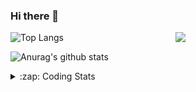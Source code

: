 ### Hi there 👋

<!--
**tao8687/tao8687** is a ✨ _special_ ✨ repository because its `README.md` (this file) appears on your GitHub profile.

Here are some ideas to get you started:

- 🔭 I’m currently working on ...
- 🌱 I’m currently learning ...
- 👯 I’m looking to collaborate on ...
- 🤔 I’m looking for help with ...
- 💬 Ask me about ...
- 📫 How to reach me: ...
- 😄 Pronouns: ...
- ⚡ Fun fact: ...
-->

<img align='right' src="https://media.giphy.com/media/M9gbBd9nbDrOTu1Mqx/giphy.gif" width="240">

  
![Top Langs](https://github-readme-stats.vercel.app/api/top-langs/?username=tao8687&layout=compact&title_color=23238E&text_color=A67D3D)

![Anurag's github stats](https://github-readme-stats.vercel.app/api?username=tao8687&show_icons=true&&text_color=A67D3D&title_color=23238E&show_icons=false&count_private=true&hide=stars)

<details>
  <summary>:zap: Coding Stats</summary>
  <br>
    
<!--START_SECTION:waka-->
![Code Time](http://img.shields.io/badge/Code%20Time-1%2C639%20hrs%2054%20mins-blue)

![Profile Views](http://img.shields.io/badge/Profile%20Views-0-blue)

**🐱 My GitHub Data** 

> 📦 1.5 MB Used in GitHub's Storage 
 > 
> 🏆 221 Contributions in the Year 2024
 > 
> 🚫 Not Opted to Hire
 > 
> 📜 57 Public Repositories 
 > 
> 🔑 26 Private Repositories 
 > 
**I'm an Early 🐤** 

```text
🌞 Morning                1447 commits        ██████████████████████░░░   87.27 % 
🌆 Daytime                88 commits          █░░░░░░░░░░░░░░░░░░░░░░░░   05.31 % 
🌃 Evening                119 commits         ██░░░░░░░░░░░░░░░░░░░░░░░   07.18 % 
🌙 Night                  4 commits           ░░░░░░░░░░░░░░░░░░░░░░░░░   00.24 % 
```
📅 **I'm Most Productive on Wednesday** 

```text
Monday                   238 commits         ████░░░░░░░░░░░░░░░░░░░░░   14.35 % 
Tuesday                  225 commits         ███░░░░░░░░░░░░░░░░░░░░░░   13.57 % 
Wednesday                293 commits         ████░░░░░░░░░░░░░░░░░░░░░   17.67 % 
Thursday                 219 commits         ███░░░░░░░░░░░░░░░░░░░░░░   13.21 % 
Friday                   235 commits         ████░░░░░░░░░░░░░░░░░░░░░   14.17 % 
Saturday                 229 commits         ███░░░░░░░░░░░░░░░░░░░░░░   13.81 % 
Sunday                   219 commits         ███░░░░░░░░░░░░░░░░░░░░░░   13.21 % 
```


📊 **This Week I Spent My Time On** 

```text
🕑︎ Time Zone: Asia/Shanghai

💬 Programming Languages: 
Other                    5 hrs 41 mins       ███████████░░░░░░░░░░░░░░   43.56 % 
C++                      5 hrs 5 mins        ██████████░░░░░░░░░░░░░░░   38.86 % 
YAML                     1 hr 20 mins        ███░░░░░░░░░░░░░░░░░░░░░░   10.23 % 
Python                   18 mins             █░░░░░░░░░░░░░░░░░░░░░░░░   02.39 % 
C                        15 mins             ░░░░░░░░░░░░░░░░░░░░░░░░░   01.94 % 

🔥 Editors: 
VS Code                  13 hrs 4 mins       █████████████████████████   100.00 % 

🐱‍💻 Projects: 
tami_ws                  5 hrs 47 mins       ███████████░░░░░░░░░░░░░░   44.31 % 
two-wheel-differential-dr3 hrs 18 mins       ██████░░░░░░░░░░░░░░░░░░░   25.30 % 
full_coverage_path_planne1 hr 31 mins        ███░░░░░░░░░░░░░░░░░░░░░░   11.62 % 
path_tracking_pid        1 hr 11 mins        ██░░░░░░░░░░░░░░░░░░░░░░░   09.17 % 
tracking_pid             23 mins             █░░░░░░░░░░░░░░░░░░░░░░░░   03.00 % 

💻 Operating System: 
Linux                    13 hrs 4 mins       █████████████████████████   100.00 % 
```

**I Mostly Code in C++** 

```text
C++                      11 repos            ████████░░░░░░░░░░░░░░░░░   31.43 % 
Python                   10 repos            ███████░░░░░░░░░░░░░░░░░░   28.57 % 
JavaScript               2 repos             █░░░░░░░░░░░░░░░░░░░░░░░░   05.71 % 
Batchfile                1 repo              █░░░░░░░░░░░░░░░░░░░░░░░░   02.86 % 
HTML                     1 repo              █░░░░░░░░░░░░░░░░░░░░░░░░   02.86 % 
```



**Timeline**

![Lines of Code chart](https://raw.githubusercontent.com/tao8687/tao8687/master/assets/bar_graph.png)


 Last Updated on 27/07/2024 01:20:20 UTC
<!--END_SECTION:waka-->
</details>
